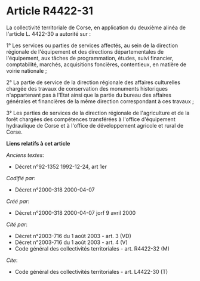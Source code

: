 # Article R4422-31

La collectivité territoriale de Corse, en application du deuxième alinéa de l'article L. 4422-30 a autorité sur :

1° Les services ou parties de services affectés, au sein de la direction régionale de l'équipement et des directions
départementales de l'équipement, aux tâches de programmation, études, suivi financier, comptabilité, marchés, acquisitions
foncières, contentieux, en matière de voirie nationale ;

2° La partie de service de la direction régionale des affaires culturelles chargée des travaux de conservation des monuments
historiques n'appartenant pas à l'Etat ainsi que la partie du bureau des affaires générales et financières de la même
direction correspondant à ces travaux ;

3° Les parties de services de la direction régionale de l'agriculture et de la forêt chargées des compétences transférées à
l'office d'équipement hydraulique de Corse et à l'office de développement agricole et rural de Corse.

**Liens relatifs à cet article**

_Anciens textes_:

  - Décret n°92-1352 1992-12-24, art 1er

_Codifié par_:

  - Décret n°2000-318 2000-04-07

_Créé par_:

  - Décret n°2000-318 2000-04-07 jorf 9 avril 2000

_Cité par_:

  - Décret n°2003-716 du 1 août 2003 - art. 3 (VD)
  - Décret n°2003-716 du 1 août 2003 - art. 4 (V)
  - Code général des collectivités territoriales - art. R4422-32 (M)

_Cite_:

  - Code général des collectivités territoriales - art. L4422-30 (T)
